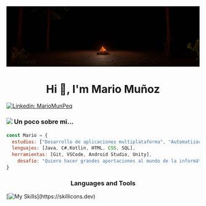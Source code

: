 <img src="OuterWildsCampfire.jpg" alt="Banner Image"/>

<h1 align="center">Hi 👋, I'm Mario Muñoz</h1>

[![Linkedin: MarioMunPeq](https://img.freepik.com/premium-vector/square-linkedin-logo-isolated-white-background_469489-892.jpg)]((https://www.linkedin.com/in/mario-mu%C3%B1oz-peque%C3%B1o/))


### <img src="https://media.giphy.com/media/VgCDAzcKvsR6OM0uWg/giphy.gif" width="50"> Un poco sobre mi...  

```javascript
const Mario = {
  estudios: ["Desarrollo de aplicaciones multiplataforma", "Automatización y robótica industrial", "Telecomunicaciones"],
  lenguajes: [Java, C#,Kotlin, HTML, CSS, SQL],
  herramientas: [Git, VSCode, Android Studio, Unity],
    desafío: "Quiero hacer grandes aportaciones al mundo de la informática"
}
```


<h3 align="center">Languages and Tools</h3>

[![My Skills](https://skillicons.dev/icons?i=vscode,eclipse,androidstudio,kotlin,java,git,github,cs,mysql,sqlite,html,css,)](https://skillicons.dev)
